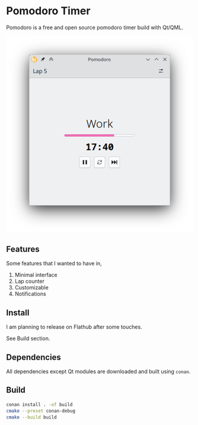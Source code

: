 # Pomodoro Timer

Pomodoro is a free and open source pomodoro timer build with Qt/QML.

![Main Window](screenshots/readme.png)

## Features

Some features that I wanted to have in,

1. Minimal interface
1. Lap counter
1. Customizable
1. Notifications

## Install

I am planning to release on Flathub after some touches.

See Build section.

## Dependencies

All dependencies except Qt modules are downloaded and built using `conan`.

## Build

```bash
conan install . -of build
cmake --preset conan-debug
cmake --build build
```
